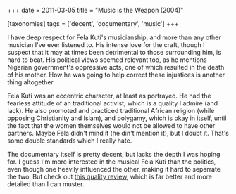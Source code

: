 +++
date = 2011-03-05
title = "Music is the Weapon (2004)"

[taxonomies]
tags = ['decent', 'documentary', 'music']
+++

I have deep respect for Fela Kuti\'s musicianship, and more than any
other musician I\'ve ever listened to. His intense love for the craft,
though I suspect that it may at times been detrimental to those
surrounding him, is hard to beat. His political views seemed relevant
too, as he mentions Nigerian government\'s oppressive acts, one of which
resulted in the death of his mother. How he was going to help correct
these injustices is another thing altogether

Fela Kuti was an eccentric character, at least as portrayed. He had the
fearless attitude of an traditional activist, which is a quality I
admire (and lack). He also promoted and practiced traditional African
religion (while opposing Christianity and Islam), and polygamy, which is
okay in itself, until the fact that the women themselves would not be
allowed to have other partners. Maybe Fela didn\'t mind it (he din\'t
mention it), but I doubt it. That\'s some double standards which I
really hate.

The documentary itself is pretty decent, but lacks the depth I was
hoping for. I guess I\'m more interested in the musical Fela Kuti than
the politics, even though one heavily influenced the other, making it
hard to separrate the two. But check out [this quality review], which is
far better and more detailed than I can muster.

  [this quality review]: http://www.amazon.com/review/R28YF6P9MDOEPS/ref=cm_cr_dp_perm?ie=UTF8&ASIN=B000079DF9&nodeID=130&tag=&linkCode=
